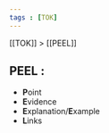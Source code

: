 ```yaml
---
tags : [TOK]
---
```

[[TOK]] > [[PEEL]]

## **PEEL :**

- **P**oint
- **E**vidence
- **E**xplanation/**E**xample
- **L**inks
